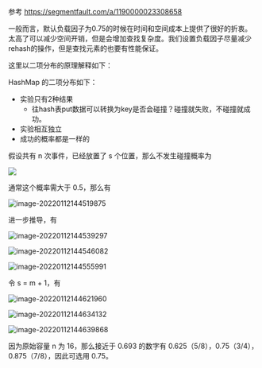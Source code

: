 参考 https://segmentfault.com/a/1190000023308658

一般而言，默认负载因子为0.75的时候在时间和空间成本上提供了很好的折衷。太高了可以减少空间开销，但是会增加查找复杂度。我们设置负载因子尽量减少rehash的操作，但是查找元素的也要有性能保证。

这里以二项分布的原理解释如下：

HashMap 的二项分布如下：

- 实验只有2种结果
  - 往hash表put数据可以转换为key是否会碰撞？碰撞就失败，不碰撞就成功。
- 实验相互独立
- 成功的概率都是一样的

假设共有 n 次事件，已经放置了 s 个位置，那么不发生碰撞概率为

![](https://gitee.com/sgkurisu/pic-go/raw/master/picture2/202201121444344.png)

通常这个概率需大于 0.5，那么有

![image-20220112144519875](https://gitee.com/sgkurisu/pic-go/raw/master/picture2/202201121445892.png)

进一步推导，有

![image-20220112144539297](https://gitee.com/sgkurisu/pic-go/raw/master/picture2/202201121445319.png)

![image-20220112144546082](https://gitee.com/sgkurisu/pic-go/raw/master/picture2/202201121445100.png)

![image-20220112144555991](https://gitee.com/sgkurisu/pic-go/raw/master/picture2/202201121445007.png)

令 s = m + 1，有

![image-20220112144621960](https://gitee.com/sgkurisu/pic-go/raw/master/picture2/202201121446978.png)

![image-20220112144634132](https://gitee.com/sgkurisu/pic-go/raw/master/picture2/202201121446151.png)

![image-20220112144639868](https://gitee.com/sgkurisu/pic-go/raw/master/picture2/202201121446889.png)

因为原始容量 n 为 16，那么接近于 0.693 的数字有 0.625（5/8），0.75（3/4），0.875（7/8），因此可选用 0.75。